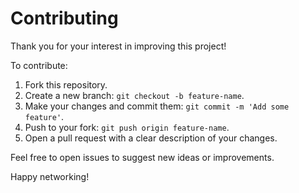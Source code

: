 # Contributing

Thank you for your interest in improving this project!

To contribute:

1. Fork this repository.
2. Create a new branch: `git checkout -b feature-name`.
3. Make your changes and commit them: `git commit -m 'Add some feature'`.
4. Push to your fork: `git push origin feature-name`.
5. Open a pull request with a clear description of your changes.

Feel free to open issues to suggest new ideas or improvements.

Happy networking!
